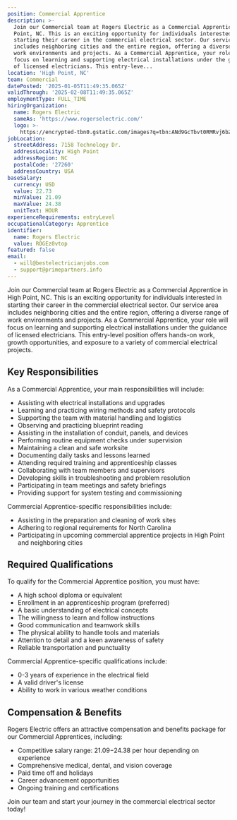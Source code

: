 ```yaml
---
position: Commercial Apprentice
description: >-
  Join our Commercial team at Rogers Electric as a Commercial Apprentice in High
  Point, NC. This is an exciting opportunity for individuals interested in
  starting their career in the commercial electrical sector. Our service area
  includes neighboring cities and the entire region, offering a diverse range of
  work environments and projects. As a Commercial Apprentice, your role will
  focus on learning and supporting electrical installations under the guidance
  of licensed electricians. This entry-leve...
location: 'High Point, NC'
team: Commercial
datePosted: '2025-01-05T11:49:35.065Z'
validThrough: '2025-02-08T11:49:35.065Z'
employmentType: FULL_TIME
hiringOrganization:
  name: Rogers Electric
  sameAs: 'https://www.rogerselectric.com/'
  logo: >-
    https://encrypted-tbn0.gstatic.com/images?q=tbn:ANd9GcTbvt0RMRvj6bZdL81Q6HJeRVl_qflQIGgp9w&s
jobLocation:
  streetAddress: 7158 Technology Dr.
  addressLocality: High Point
  addressRegion: NC
  postalCode: '27260'
  addressCountry: USA
baseSalary:
  currency: USD
  value: 22.73
  minValue: 21.09
  maxValue: 24.38
  unitText: HOUR
experienceRequirements: entryLevel
occupationalCategory: Apprentice
identifier:
  name: Rogers Electric
  value: ROGEz0vtop
featured: false
email:
  - will@bestelectricianjobs.com
  - support@primepartners.info
---
```




Join our Commercial team at Rogers Electric as a Commercial Apprentice in High Point, NC. This is an exciting opportunity for individuals interested in starting their career in the commercial electrical sector. Our service area includes neighboring cities and the entire region, offering a diverse range of work environments and projects. As a Commercial Apprentice, your role will focus on learning and supporting electrical installations under the guidance of licensed electricians. This entry-level position offers hands-on work, growth opportunities, and exposure to a variety of commercial electrical projects.

## Key Responsibilities
As a Commercial Apprentice, your main responsibilities will include:

- Assisting with electrical installations and upgrades
- Learning and practicing wiring methods and safety protocols
- Supporting the team with material handling and logistics
- Observing and practicing blueprint reading
- Assisting in the installation of conduit, panels, and devices
- Performing routine equipment checks under supervision
- Maintaining a clean and safe worksite
- Documenting daily tasks and lessons learned
- Attending required training and apprenticeship classes
- Collaborating with team members and supervisors
- Developing skills in troubleshooting and problem resolution
- Participating in team meetings and safety briefings
- Providing support for system testing and commissioning

Commercial Apprentice-specific responsibilities include:

- Assisting in the preparation and cleaning of work sites
- Adhering to regional requirements for North Carolina
- Participating in upcoming commercial apprentice projects in High Point and neighboring cities

## Required Qualifications
To qualify for the Commercial Apprentice position, you must have:

- A high school diploma or equivalent
- Enrollment in an apprenticeship program (preferred)
- A basic understanding of electrical concepts
- The willingness to learn and follow instructions
- Good communication and teamwork skills
- The physical ability to handle tools and materials
- Attention to detail and a keen awareness of safety
- Reliable transportation and punctuality

Commercial Apprentice-specific qualifications include:

- 0-3 years of experience in the electrical field
- A valid driver's license
- Ability to work in various weather conditions

## Compensation & Benefits
Rogers Electric offers an attractive compensation and benefits package for our Commercial Apprentices, including:

- Competitive salary range: $21.09-$24.38 per hour depending on experience
- Comprehensive medical, dental, and vision coverage
- Paid time off and holidays
- Career advancement opportunities
- Ongoing training and certifications

Join our team and start your journey in the commercial electrical sector today!
